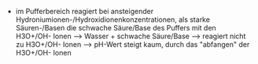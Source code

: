 - im Pufferbereich reagiert bei ansteigender Hydroniumionen-/Hydroxidionenkonzentrationen, als starke Säuren-/Basen die schwache Säure/Base des Puffers mit den H3O+/OH- Ionen --> Wasser + schwache Säure/Base --> reagiert nicht zu H3O+/OH- Ionen --> pH-Wert steigt kaum, durch das "abfangen" der H3O+/OH- Ionen 
